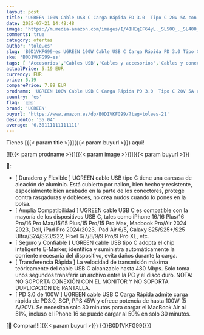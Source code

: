 ```yaml
---
layout: post
title: 'UGREEN 100W Cable USB C Carga Rápida PD 3.0  Tipo C 20V 5A con Carcasa de Aluminio Trenzado Nylon  Compatible con MacBook Air  Dell  iPad  iPhone 16/15 Plus Pro Max  Galaxy S25 S24  Pixel 9/8. 1M'
date: 2025-07-21 14:48:48
image: 'https://m.media-amazon.com/images/I/41HEqEF64yL._SL500_._SL400_.jpg'
comments: true
category: ofertas
author: 'tole.es'
slug: 'B0D1VKFG99-es UGREEN 100W Cable USB C Carga Rápida PD 3.0 Tipo C 20V 5A...'
sku: 'B0D1VKFG99-es'
tags: [ 'Accesorios','Cables USB','Cables y accesorios','Cables y conectores','Informática','ipad','iphone','ugreen','🇪🇸', ]
actualPrice: 5.19 EUR
currency: EUR
price: 5.19
comparePrice: 7.99 EUR
prodname: 'UGREEN 100W Cable USB C Carga Rápida PD 3.0  Tipo C 20V 5A con Carcasa de Aluminio Trenzado Nylon  Compatible con MacBook Air  Dell  iPad  iPhone 16/15 Plus Pro Max  Galaxy S25 S24  Pixel 9/8. 1M'
country: 'es'
flag: '🇪🇸'
brand: 'UGREEN'
buyurl: 'https://www.amazon.es/dp/B0D1VKFG99/?tag=tolees-21'
descuento: '35.04'
average: '6.30111111111111'
---
```


Tienes [{{< param title >}}]({{< param buyurl >}}) aqui!

[![{{< param prodname >}}]({{< param image >}})]({{< param buyurl >}})

🔎:

- [ Duradero y Flexible ] UGREEN cable USB tipo C tiene una carcasa de aleación de aluminio. Está cubierto por nailon, bien hecho y resistente, especialmente bien acabado en la parte de los conectores, protege contra rasgaduras y dobleces, no crea nudos cuando lo pones en la bolsa.
- [ Amplia Compatibilidad ] UGREEN cable USB C es compatible con la mayoría de los dispositivos USB C, tales como iPhone 16/16 Plus/16 Pro/16 Pro Max/15/15 Plus/15 Pro/15 Pro Max, Macbook Pro/Air 2024 2023, Dell, iPad Pro 2024/2023, iPad Air 6/5, Galaxy S25/S25+/S25 Ultra/S24/S23/S22, Pixel 6/7/8/9/9 Pro/9 Pro XL, etc.
- [ Seguro y Confiable ] UGREEN cable USB tipo C adopta el chip inteligente E-Marker, identifica y suministra automáticamente la corriente necesaria del dispositivo, evita daños durante la carga.
- [ Transferencia Rápida ] La velocidad de transmisión máxima teóricamente del cable USB C alcanzable hasta 480 Mbps. Solo toma unos segundos transferir un archivo entre la PC y el disco duro. NOTA: NO SOPORTA CONEXIÓN CON EL MONITOR Y NO SOPORTA DUPLICACIÓN DE PANTALLA.
- [ PD 3.0 de 100W ] UGREEN cable USB C Carga Rápida admite carga rápida de PD3.0, SCP, PPS 45W y ofrece potencia de hasta 100W (5 A/20V). Se necesitan solo 30 minutos para cargar el MacBook Air al 51%, incluso el iPhone 16 se puede cargar al 50% en solo 30 minutos.

[🛒 Comprar!!!]({{< param buyurl >}})
{{<world>}}B0D1VKFG99{{</world>}}
